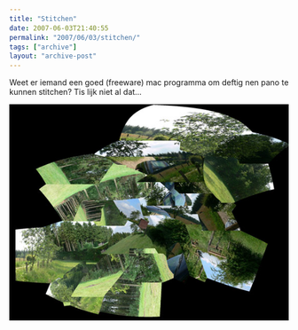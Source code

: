 ```yaml
---
title: "Stitchen"
date: 2007-06-03T21:40:55
permalink: "2007/06/03/stitchen/"
tags: ["archive"]
layout: "archive-post"
---
```

Weet er iemand een goed (freeware) mac programma om deftig nen pano te kunnen stitchen? Tis lijk niet al dat…

[![Stitchen](/images/blog/2007/06/stitchen.jpg)](/images/blog/2007/06/stitchen.jpg "Stitchen")

